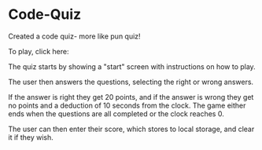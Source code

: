 # Code-Quiz

Created a code quiz- more like pun quiz!

To play, click here:

The quiz starts by showing a "start" screen with instructions on how to play.

The user then answers the questions, selecting the right or wrong answers.

If the answer is right they get 20 points, and if the answer is wrong they get no points and a deduction of 10 seconds from the clock. The game either ends when the questions are all completed or the clock reaches 0.

The user can then enter their score, which stores to local storage, and clear it if they wish.